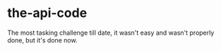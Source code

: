 # the-api-code

The most tasking challenge till date, it wasn't easy and wasn't properly done, but it's done now.
